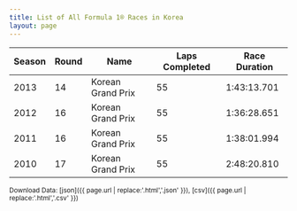 ```yaml
---
title: List of All Formula 1® Races in Korea
layout: page
---
```


| Season | Round | Name | Laps Completed | Race Duration |
|--|--|--|--|--|
| 2013 | 14 | Korean Grand Prix | 55 | 1:43:13.701 |
| 2012 | 16 | Korean Grand Prix | 55 | 1:36:28.651 |
| 2011 | 16 | Korean Grand Prix | 55 | 1:38:01.994 |
| 2010 | 17 | Korean Grand Prix | 55 | 2:48:20.810 |

<small>Download Data: [json]({{ page.url | replace:'.html','.json' }}), [csv]({{ page.url | replace:'.html','.csv' }})</small>
